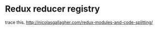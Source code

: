 # Redux reducer registry

trace this.
http://nicolasgallagher.com/redux-modules-and-code-splitting/
